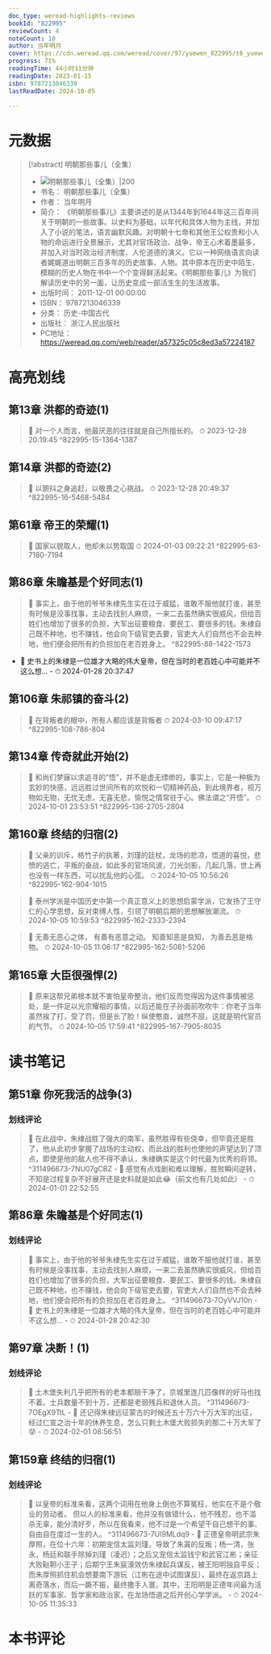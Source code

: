 ```yaml
---
doc_type: weread-highlights-reviews
bookId: "822995"
reviewCount: 4
noteCount: 10
author: 当年明月
cover: https://cdn.weread.qq.com/weread/cover/97/yuewen_822995/t6_yuewen_8229951695023669.jpg
progress: 71%
readingTime: 44小时11分钟
readingDate: 2023-01-15
isbn: 9787213046339
lastReadDate: 2024-10-05

---
```

# 元数据
> [!abstract] 明朝那些事儿（全集）
> - ![ 明朝那些事儿（全集）|200](https://cdn.weread.qq.com/weread/cover/97/yuewen_822995/t6_yuewen_8229951695023669.jpg)
> - 书名： 明朝那些事儿（全集）
> - 作者： 当年明月
> - 简介：     《明朝那些事儿》主要讲述的是从1344年到1644年这三百年间关于明朝的一些故事。以史料为基础，以年代和具体人物为主线，并加入了小说的笔法，语言幽默风趣。对明朝十七帝和其他王公权贵和小人物的命运进行全景展示，尤其对官场政治、战争、帝王心术着墨最多，并加入对当时政治经济制度、人伦道德的演义。它以一种网络语言向读者娓娓道出明朝三百多年的历史故事、人物。其中原本在历史中陌生、模糊的历史人物在书中一个个变得鲜活起来。《明朝那些事儿》为我们解读历史中的另一面，让历史变成一部活生生的生活故事。
> - 出版时间： 2011-12-01 00:00:00
> - ISBN： 9787213046339
> - 分类： 历史-中国古代
> - 出版社： 浙江人民出版社
> - PC地址：https://weread.qq.com/web/reader/a57325c05c8ed3a57224187

# 高亮划线

## 第13章 洪都的奇迹(1)

> 📌 对一个人而言，他最厌恶的往往就是自己所擅长的。 
> ⏱ 2023-12-28 20:19:45 ^822995-15-1364-1387

## 第14章 洪都的奇迹(2)

> 📌 以颤抖之身追赶，以敬畏之心挑战。 
> ⏱ 2023-12-28 20:49:37 ^822995-16-5468-5484

## 第61章 帝王的荣耀(1)

> 📌 国家以貌取人，他却未以势取国 
> ⏱ 2024-01-03 09:22:21 ^822995-63-7180-7194

## 第86章 朱瞻基是个好同志(1)

> 📌 事实上，由于他的爷爷朱棣先生实在过于威猛，谁敢不服他就打谁，甚至有时候是没事找事，主动去找别人麻烦，一来二去虽然确实很威风，但给百姓们也增加了很多的负担，大军出征要粮食、要民工、要很多的钱。朱棣自己既不种地，也不赚钱，他会向下级官吏去要，官吏大人们自然也不会去种地，他们便会把所有的负担加在老百姓身上。 ^822995-88-1422-1573
- 💭 史书上的朱棣是一位雄才大略的伟大皇帝，但在当时的老百姓心中可能并不这么想… - ⏱ 2024-01-28 20:37:47 

## 第106章 朱祁镇的奋斗(2)

> 📌 在背叛者的眼中，所有人都应该是背叛者 
> ⏱ 2024-03-10 09:47:17 ^822995-108-786-804

## 第134章 传奇就此开始(2)

> 📌 和尚们梦寐以求追寻的“悟”，并不是虚无缥缈的，事实上，它是一种极为玄妙的快感，远远胜过世间所有的欢悦和一切精神药品，到此境界者，视万物如无物，无忧无虑，无喜无悲，愉悦之情常驻于心。佛法谓之“开悟”。 
> ⏱ 2024-10-01 23:53:51 ^822995-136-2705-2804

## 第160章 终结的归宿(2)

> 📌 父亲的训斥，格竹子的执著，刘瑾的廷杖，龙场的悲凉，悟道的喜悦，悲愤的逃亡，平叛的奋战，如此多的官场风波，刀光剑影，几起几落，世上再也没有一样东西，可以扰乱他的心弦。 
> ⏱ 2024-10-05 10:56:26 ^822995-162-904-1015

> 📌 泰州学派是中国历史中第一个真正意义上的思想启蒙学派，它发扬了王守仁的心学思想，反对束缚人性，引领了明朝后期的思想解放潮流。 
> ⏱ 2024-10-05 10:59:53 ^822995-162-2333-2394

> 📌 无善无恶心之体，
   有善有恶意之动。
   知善知恶是良知，
   为善去恶是格物。 
> ⏱ 2024-10-05 11:06:17 ^822995-162-5081-5206

## 第165章 大臣很强悍(2)

> 📌 原来这帮兄弟根本就不害怕皇帝整治，他们反而觉得因为这件事情被惩处，是一件足以光宗耀祖的事情，以后还能在子孙面前吹吹牛：你老子当年虽然挨了打，受了罚，但是长了脸！纵使憨直，诚然不屈，这就是明代官员的气节。 
> ⏱ 2024-10-05 17:59:41 ^822995-167-7905-8035

# 读书笔记

## 第51章 你死我活的战争(3)

### 划线评论
> 📌 在此战中，朱棣战胜了强大的南军，虽然胜得有些侥幸，但毕竟还是胜了，他从此初步掌握了战场的主动权，而此战的胜利也使他的声望达到了顶点，即使是他的敌人也不得不承认，朱棣确实是这个时代最为优秀的将领。  ^311496673-7NU07gCBZ
    - 💭 感觉有点戏剧和难以理解，胜败瞬间逆转，不知是过程复杂不好展开还是史料就是如此😂（前文也有几处如此）
    - ⏱ 2024-01-01 22:52:55
   
## 第86章 朱瞻基是个好同志(1)

### 划线评论
> 📌 事实上，由于他的爷爷朱棣先生实在过于威猛，谁敢不服他就打谁，甚至有时候是没事找事，主动去找别人麻烦，一来二去虽然确实很威风，但给百姓们也增加了很多的负担，大军出征要粮食、要民工、要很多的钱。朱棣自己既不种地，也不赚钱，他会向下级官吏去要，官吏大人们自然也不会去种地，他们便会把所有的负担加在老百姓身上。  ^311496673-7OyVVJ10n
    - 💭 史书上的朱棣是一位雄才大略的伟大皇帝，但在当时的老百姓心中可能并不这么想…
    - ⏱ 2024-01-28 20:42:30
   
## 第97章 决断！(1)

### 划线评论
> 📌 土木堡失利几乎把所有的老本都赔干净了，京城里连几匹像样的好马也找不着。士兵数量不到十万，还都是老弱残兵和退休人员。  ^311496673-7OEgX9TtL
    - 💭 还记得朱棣远征蒙古的时候还五十万六十万大军的出征，经过仁宣之治十年的休养生息，怎么只剩土木堡大败损失的那二十万大军了😰
    - ⏱ 2024-02-01 08:56:51
   
## 第159章 终结的归宿(1)

### 划线评论
> 📌 以皇帝的标准来看，这两个词用在他身上倒也不算冤枉，他实在不是个敬业的劳动者。
但以人的标准来看，他并没有做错什么，他不残忍，也不滥杀无辜，能分清好歹，所以在我看来，他不过是一个希望干自己想干的事、自由自在度过一生的人。  ^311496673-7UI9MLdq9
    - 💭 正德皇帝明武宗朱厚照，在位十六年：初期宠信太监刘瑾，导致了朱寘的反叛；杨一清，张永，杨廷和联手除掉刘瑾（凌迟）；之后又宠信太监钱宁和武官江彬；亲征大败鞑靼小王子；后期宁王朱宸濠效仿朱棣起兵谋反，被王阳明独自平反；而朱厚照抓住机会想要南下游玩（江彬在途中试图谋反），最终在返京路上离奇落水，而后一蹶不振，最终撒手人寰。其中，王阳明是正德年间最为活跃的军事家、哲学家和政治家，在龙场悟道之后开创心学学派。
    - ⏱ 2024-10-05 11:35:33
   
# 本书评论

